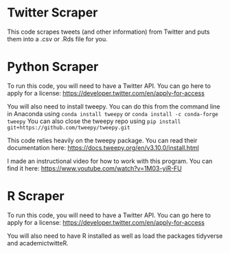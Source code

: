 # Twitter Scraper

This code scrapes tweets (and other information) from Twitter and puts them into a .csv or .Rds file for you.

# Python Scraper

To run this code, you will need to have a Twitter API. You can go here to apply for a license: https://developer.twitter.com/en/apply-for-access

You will also need to install tweepy. You can do this from the command line in Anaconda using `conda install tweepy` or `conda install -c conda​-forge tweepy`
You can also close the tweepy repo using `pip install git+https://github.com/tweepy/tweepy.git`

This code relies heavily on the tweepy package. You can read their documentation here: https://docs.tweepy.org/en/v3.10.0/install.html

I made an instructional video for how to work with this program. You can find it here: https://www.youtube.com/watch?v=1M03-yiR-FU

# R Scraper
To run this code, you will need to have a Twitter API. You can go here to apply for a license: https://developer.twitter.com/en/apply-for-access

You will also need to have R installed as well as load the packages tidyverse and academictwitteR.
